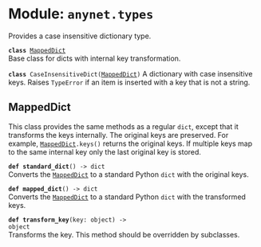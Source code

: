 
# Module: <code>anynet.types</code>

Provides a case insensitive dictionary type.

<code>**class** [MappedDict](#mappeddict)</code><br>
<span class="docs">Base class for dicts with internal key transformation.</span>

<code>**class** CaseInsensitiveDict([MappedDict](#mappeddict))</code>
<span class="docs">A dictionary with case insensitive keys. Raises `TypeError` if an item is inserted with a key that is not a string.</span>

## MappedDict
This class provides the same methods as a regular `dict`, except that it transforms the keys internally. The original keys are preserved. For example, [`MappedDict`](#mappeddict)`.keys()` returns the original keys. If multiple keys map to the same internal key only the last original key is stored.

<code>**def standard_dict**() -> dict</code><br>
<span class="docs">Converts the [`MappedDict`](#mappeddict) to a standard Python `dict` with the original keys.</span>

<code>**def mapped_dict**() -> dict</code><br>
<span class="docs">Converts the [`MappedDict`](#mappeddict) to a standard Python `dict` with the transformed keys.</span>

<code>**def transform_key**(key: object) -> object</code><br>
<span class="docs">Transforms the key. This method should be overridden by subclasses.</span>
